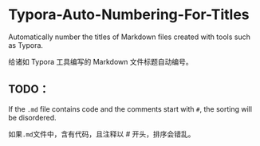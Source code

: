 # Typora-Auto-Numbering-For-Titles
Automatically number the titles of Markdown files created with tools such as Typora.

给诸如 Typora 工具编写的 Markdown 文件标题自动编号。



## TODO：

If the `.md` file contains code and the comments start with `#`, the sorting will be disordered.

如果`.md`文件中，含有代码，且注释以 # 开头，排序会错乱。

